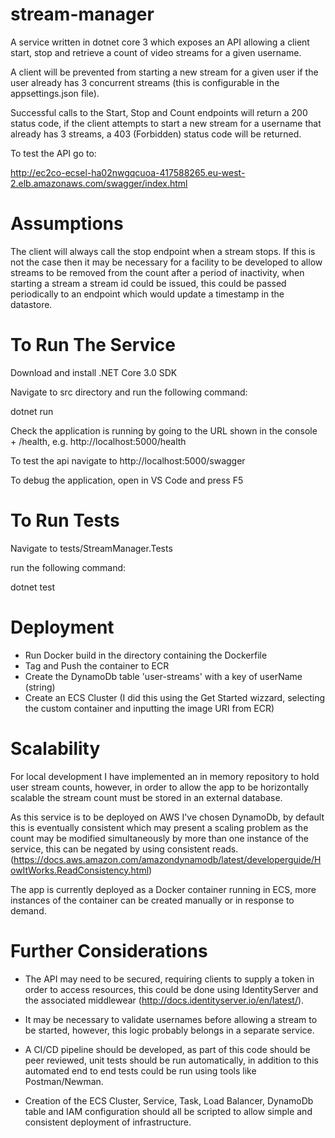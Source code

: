# stream-manager

A service written in dotnet core 3 which exposes an API allowing a client start, stop and retrieve a count of video streams for a given username.

A client will be prevented from starting a new stream for a given user if the user already has 3 concurrent streams (this is configurable in the appsettings.json file).

Successful calls to the Start, Stop and Count endpoints will return a 200 status code, if the client attempts to start a new stream for a username that already has 3 streams, a 403 (Forbidden) status code will be returned.

To test the API go to:

http://ec2co-ecsel-ha02nwgqcuoa-417588265.eu-west-2.elb.amazonaws.com/swagger/index.html

# Assumptions

The client will always call the stop endpoint when a stream stops. If this is not the case then it may be necessary for a facility to be developed to allow streams to be removed from the count after a period of inactivity, when starting a stream a stream id could be issued, this could be passed periodically to an endpoint which would update a timestamp in the datastore.

# To Run The Service

Download and install .NET Core 3.0 SDK

Navigate to src directory and run the following command:

dotnet run

Check the application is running by going to the URL shown in the console + /health, e.g. http://localhost:5000/health

To test the api navigate to http://localhost:5000/swagger

To debug the application, open in VS Code and press F5

# To Run Tests
Navigate to tests/StreamManager.Tests

run the following command:

dotnet test

# Deployment

- Run Docker build in the directory containing the Dockerfile
- Tag and Push the container to ECR
- Create the DynamoDb table 'user-streams' with a key of userName (string)
- Create an ECS Cluster (I did this using the Get Started wizzard, selecting the custom container and inputting the image URI from ECR)


# Scalability
For local development I have implemented an in memory repository to hold user stream counts, however, in order to allow the app to be horizontally scalable the stream count must be stored in an external database.

As this service is to be deployed on AWS I've chosen DynamoDb, by default this is eventually consistent which may present a scaling problem as the count may be modified simultaneously by more than one instance of the service, this can be negated by using consistent reads. (https://docs.aws.amazon.com/amazondynamodb/latest/developerguide/HowItWorks.ReadConsistency.html)

The app is currently deployed as a Docker container running in ECS, more instances of the container can be created manually or in response to demand.

# Further Considerations
- The API may need to be secured, requiring clients to supply a token in order to access resources, this could be done using IdentityServer and the associated middlewear (http://docs.identityserver.io/en/latest/).

- It may be necessary to validate usernames before allowing a stream to be started, however, this logic probably belongs in a separate service.

- A CI/CD pipeline should be developed, as part of this code should be peer reviewed, unit tests should be run automatically, in addition to this automated end to end tests could be run using tools like Postman/Newman.

- Creation of the ECS Cluster, Service, Task, Load Balancer, DynamoDb table and IAM configuration should all be scripted to allow simple and consistent deployment of infrastructure.
